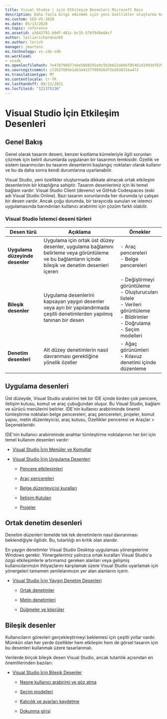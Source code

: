 ```yaml
---
title: Visual Studio | için Etkileşim Desenleri Microsoft Docs
description: Daha fazla bilgi edinmek için yeni özellikler oluşturma konusunda kullanabileceğiniz ortak etkileşim Visual Studio.
ms.custom: SEO-VS-2020
ms.date: 05/13/2020
ms.topic: reference
ms.assetid: a3643792-b0df-481c-bc35-576f948e04cf
author: leslierichardson95
ms.author: lerich
manager: jmartens
ms.technology: vs-ide-sdk
ms.workload:
- vssdk
ms.openlocfilehash: 7e47879db77ebe5888291e9c5b3b622ab66f85461d1993df670c5c2b22c567d3
ms.sourcegitcommit: c72b2f603e1eb3a4157f00926df2e263831ea472
ms.translationtype: MT
ms.contentlocale: tr-TR
ms.lasthandoff: 08/12/2021
ms.locfileid: "121375136"
---
```

# <a name="interaction-patterns-for-visual-studio"></a>Visual Studio İçin Etkileşim Desenleri
## <a name="overview"></a>Genel Bakış
 Genel olarak tasarım deseni, benzer kısıtlama kümeleriyle ilgili sorunları çözmek için belirli durumlarda uygulanan bir tasarımın temkisidir. Özellik ve sistem tasarımcıları bu tasarım desenlerini başlangıç noktaları olarak kullanır ve bu da daha sonra kendi durumlarına uyarlanabilir.

 Visual Studio, yeni özellikler oluşturmada dikkate alınacak ortak etkileşim desenlerinin bir kitaplığına sahiptir. Tasarım desenlerimiz için iki temel bağlam vardır: Visual Studio Client (devenv) ve GitHub Codespaces (eski adı Visual Studio Online). Bazı tasarım sorunlarında her durumda iyi çalışan bir desen vardır. Ancak çoğu durumda, bir tarayıcıda sunulan ve istemci uygulamasında barındırılan kullanıcı arabirimi için çözüm farklı olabilir.

### <a name="visual-studio-client-pattern-types"></a>Visual Studio İstemci deseni türleri

|Desen türü|Açıklama|Örnekler|
|------------------|-----------------|--------------|
|**Uygulama düzeyinde desenler**|Uygulama için ortak üst düzey desenler, uygulama bağlamını belirleme veya görüntüleme ve bu bağlamların içinde bileşik ve denetim desenleri içeren|- Araç pencereleri<br />- Belge pencereleri|
|**Bileşik desenler**|Uygulama desenlerini kapsayan yaygın desenler veya ayrı bir yapılandırmada çeşitli denetimlerden yapılmış tanınan bir desen|- Değiştirmeyi görüntüleme<br />- Oluşturucuları listele<br />- Verileri görüntüleme<br />- Bildirimler<br />- Doğrulama<br />- Seçim modelleri|
|**Denetim desenleri**|Alt düzey denetimlerin nasıl davranması gerektiğine yönelik özeller|- Ağaç görünümleri<br />- Kılavuz denetimi içinde düzenleme|

## <a name="application-patterns"></a>Uygulama desenleri
 Üst düzeyde, Visual Studio arabirimi tek bir IDE içinde birden çok pencere, iletişim kutusu, komut ve araç çubuğundan oluşur. Bu Visual Studio, bağlam ve sürücü menülerini belirler. IDE'nin kullanıcı arabiriminde önemli tümleştirme noktaları belge pencereleri, araç pencereleri, projeler, komut yapısı, metin düzenleyicisi, araç kutusu, Özellikler penceresi ve Araçlar > Seçenekleridir.

 IDE'nin kullanıcı arabiriminde anahtar tümleştirme noktalarının her biri için temel kullanım desenleri vardır:

- [Visual Studio İçin Menüler ve Komutlar](../../extensibility/ux-guidelines/menus-and-commands-for-visual-studio.md)

- [Visual Studio İçin Uygulama Desenleri](../../extensibility/ux-guidelines/application-patterns-for-visual-studio.md)

  - [Pencere etkileşimleri](../../extensibility/ux-guidelines/application-patterns-for-visual-studio.md#BKMK_WindowInteractions)

  - [Araç pencereleri](../../extensibility/ux-guidelines/application-patterns-for-visual-studio.md#BKMK_ToolWindows)

  - [Belge düzenleyicisi kuralları](../../extensibility/ux-guidelines/application-patterns-for-visual-studio.md#BKMK_DocumentEditorConventions)

  - [İletişim Kutuları](../../extensibility/ux-guidelines/application-patterns-for-visual-studio.md#BKMK_Dialogs)

  - [Projeler](../../extensibility/ux-guidelines/application-patterns-for-visual-studio.md#BKMK_Projects)

## <a name="common-control-patterns"></a>Ortak denetim desenleri
 Denetim düzenleri temelde tek tek denetimlerin nasıl davranması beklendiğiyle ilgilidir. Bu, tutarlılığı en kritik olan alandır.

 En yaygın denetimler Visual Studio Desktop uygulaması yönergelerine Windows gerekir. Yönergelerimiz yalnızca ortak kuralları Visual Studio'a özgü etkileşimlerle artırmamız gereken alanları veya gelişmiş kullanıcılarımızın ihtiyaçlarını karşılamak üzere Visual Studio uyarlamak için yönergeleri tamamen yenilelarımızın yer alan alanlarını içerir.

- [Visual Studio İçin Yaygın Denetim Desenleri](../../extensibility/ux-guidelines/common-control-patterns-for-visual-studio.md)

  - [Ortak denetimler](../../extensibility/ux-guidelines/common-control-patterns-for-visual-studio.md#BKMK_CommonControls)

  - [Metin denetimleri](../../extensibility/ux-guidelines/common-control-patterns-for-visual-studio.md#BKMK_TextControls)

  - [Düğmeler ve köprüler](../../extensibility/ux-guidelines/common-control-patterns-for-visual-studio.md#BKMK_ButtonsAndHyperlinks)

## <a name="composite-patterns"></a>Bileşik desenler
 Kullanıcıların görevleri gerçekleştirmeyi beklemesi için çeşitli yollar vardır. Mümkün olan her yerde özellikler hem etkileşim hem de görsel tasarım için bu desenleri kullanmak üzere tasarlanmalı.

 Verilerde birçok bileşik desen Visual Studio, ancak tutarlılık açısından en önemlilerinden bazıları:

- [Visual Studio İçin Bileşik Desenler](../../extensibility/ux-guidelines/composite-patterns-for-visual-studio.md)

  - [Nesne kullanıcı arabirimi ve göz atma](../../extensibility/ux-guidelines/composite-patterns-for-visual-studio.md#BKMK_OnObjectUI)

  - [Seçim modelleri](../../extensibility/ux-guidelines/composite-patterns-for-visual-studio.md#BKMK_SelectionModels)

  - [Kalıcılık ve ayarları kaydetme](../../extensibility/ux-guidelines/composite-patterns-for-visual-studio.md#BKMK_PersistenceAndSavingSettings)

  - [Dokunma girişi](../../extensibility/ux-guidelines/composite-patterns-for-visual-studio.md#BKMK_TouchInput)
